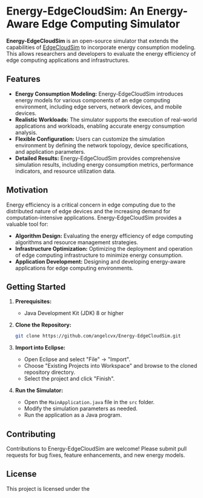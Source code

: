 # Energy-EdgeCloudSim: An Energy-Aware Edge Computing Simulator

**Energy-EdgeCloudSim** is an open-source simulator that extends the capabilities of [EdgeCloudSim](https://github.com/CagataySonmez/EdgeCloudSim) to incorporate energy consumption modeling. This allows researchers and developers to evaluate the energy efficiency of edge computing applications and infrastructures.

## Features

* **Energy Consumption Modeling:** Energy-EdgeCloudSim introduces energy models for various components of an edge computing environment, including edge servers, network devices, and mobile devices.
* **Realistic Workloads:**  The simulator supports the execution of real-world applications and workloads, enabling accurate energy consumption analysis.
* **Flexible Configuration:** Users can customize the simulation environment by defining the network topology, device specifications, and application parameters.
* **Detailed Results:** Energy-EdgeCloudSim provides comprehensive simulation results, including energy consumption metrics, performance indicators, and resource utilization data.

## Motivation

Energy efficiency is a critical concern in edge computing due to the distributed nature of edge devices and the increasing demand for computation-intensive applications. Energy-EdgeCloudSim provides a valuable tool for:

* **Algorithm Design:** Evaluating the energy efficiency of edge computing algorithms and resource management strategies.
* **Infrastructure Optimization:** Optimizing the deployment and operation of edge computing infrastructure to minimize energy consumption.
* **Application Development:** Designing and developing energy-aware applications for edge computing environments.

## Getting Started

1. **Prerequisites:**
    * Java Development Kit (JDK) 8 or higher

2. **Clone the Repository:**
    ```bash
    git clone https://github.com/angelcvx/Energy-EdgeCloudSim.git
    ```

3. **Import into Eclipse:**
    * Open Eclipse and select "File" -> "Import".
    * Choose "Existing Projects into Workspace" and browse to the cloned repository directory.
    * Select the project and click "Finish".

4. **Run the Simulator:**
    * Open the `MainApplication.java` file in the `src` folder.
    * Modify the simulation parameters as needed.
    * Run the application as a Java program.

## Contributing

Contributions to Energy-EdgeCloudSim are welcome! Please submit pull requests for bug fixes, feature enhancements, and new energy models.

## License

This project is licensed under the 
